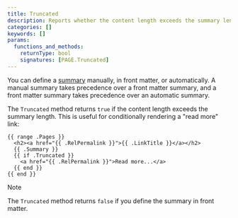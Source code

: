 ```yaml
---
title: Truncated
description: Reports whether the content length exceeds the summary length.
categories: []
keywords: []
params:
  functions_and_methods:
    returnType: bool
    signatures: [PAGE.Truncated]
---
```


You can define a [summary] manually, in front matter, or automatically. A manual summary takes precedence over a front matter summary, and a front matter summary takes precedence over an automatic summary.

[summary]: /content-management/summaries/

The `Truncated` method returns `true` if the content length exceeds the summary length. This is useful for conditionally rendering a "read more" link:

```go-html-template
{{ range .Pages }}
  <h2><a href="{{ .RelPermalink }}">{{ .LinkTitle }}</a></h2>
  {{ .Summary }}
  {{ if .Truncated }}
    <a href="{{ .RelPermalink }}">Read more...</a>
  {{ end }}
{{ end }}
```

> [!note]
> The `Truncated` method returns `false` if you define the summary in front matter.
